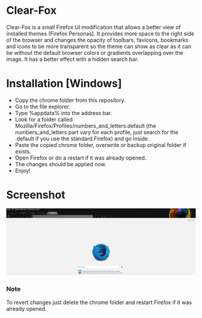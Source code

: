 # Clear-Fox
Clear-Fox is a small Firefox UI modification that allows a better view of installed themes (Firefox Personas). It provides more space to the right side of the browser and changes the opacity of toolbars, favicons, bookmarks and icons to be more transparent so the theme can show as clear as it can be without the default browser colors or gradients overlapping over the image. It has a better effect with a hidden search bar.

# Installation [Windows]
 * Copy the chrome folder from this repository.
 * Go to the file explorer.
 * Type %appdata% into the address bar.
 * Look for a folder called Mozilla/Firefox/Profiles/numbers_and_letters.default (the numbers_and_letters part vary for each profile, just search for the .default if you use the standard Firefox) and go inside.
 * Paste the copied chrome folder, overwrite or backup original folder if exists.
 * Open Firefox or do a restart if it was already opened.
 * The changes should be applied now.
 * Enjoy!

 # Screenshot
 ![clear-fox](screenshot.png)

 ### Note
 To revert changes just delete the chrome folder and restart Firefox if it was already opened.
